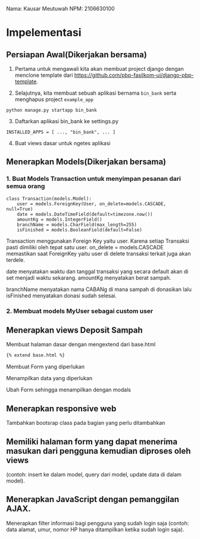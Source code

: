 Nama: Kausar Meutuwah NPM: 2106630100

# Impelementasi

## Persiapan Awal(Dikerjakan bersama)

1. Pertama untuk mengawali kita akan membuat project django dengan menclone template
   dari https://github.com/pbp-fasilkom-ui/django-pbp-template.

2. Selajutnya, kita membuat sebuah aplikasi bernama `bin_bank` serta menghapus project `example_app`

```
python manage.py startapp bin_bank
```

3. Daftarkan aplikasi bin_bank ke settings.py

```
INSTALLED_APPS = [ ..., "bin_bank", ... ]
```

4. Buat views dasar untuk ngetes aplikasi

## Menerapkan Models(Dikerjakan bersama)

### 1. Buat Models Transaction untuk menyimpan pesanan dari semua orang

```
class Transaction(models.Model):
    user = models.ForeignKey(User, on_delete=models.CASCADE, null=True)
    date = models.DateTimeField(default=timezone.now())
    amountKg = models.IntegerField()
    branchName = models.CharField(max_length=255)
    isFinished = models.BooleanField(default=False)
```

Transaction menggunakan Foreign Key yaitu user. Karena setiap Transaksi pasti dimiliki oleh tepat satu user.
on_delete = models.CASCADE memastikan saat ForeignKey yaitu user di delete transaksi terkait juga akan terdele.

date menyatakan waktu dan tanggal transaksi yang secara default akan di set menjadi waktu sekarang.
amountKg menyatakan berat sampah.

branchName menyatakan nama CABANg di mana sampah di donasikan 
lalu isFinished menyatakan donasi sudah selesai.


### 2. Membuat models MyUser sebagai custom user 


## Menerapkan views Deposit Sampah

Membuat halaman dasar dengan mengextend dari base.html

```html
{% extend base.html %} 
```

Membuat Form yang diperlukan

Menampilkan data yang diperlukan

Ubah Form sehingga menampilkan dengan modals

## Menerapkan responsive web

Tambahkan bootsrap class pada bagian yang perlu ditambahkan

## Memiliki halaman form yang dapat menerima masukan dari pengguna kemudian diproses oleh views

(contoh: insert ke dalam model, query dari model, update data di dalam model).

## Menerapkan JavaScript dengan pemanggilan AJAX.

Menerapkan filter informasi bagi pengguna yang sudah login saja (contoh: data alamat, umur, nomor HP hanya ditampilkan
ketika sudah login saja).

